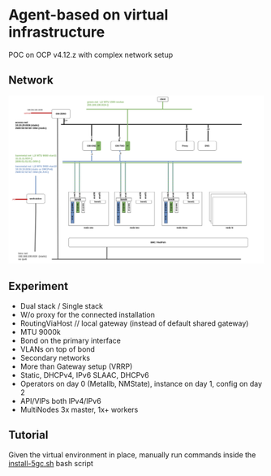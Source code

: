 # Agent-based  on virtual infrastructure

POC on OCP v4.12.z with complex network setup

## Network

![net-diagram](net-diagram.png)

## Experiment

- Dual stack / Single stack 
- W/o proxy for the connected installation
- RoutingViaHost // local gateway (instead of default shared gateway)
- MTU 9000k
- Bond on the primary interface
- VLANs on top of bond
- Secondary networks
- More than Gateway setup (VRRP)
- Static, DHCPv4, IPv6 SLAAC, DHCPv6
- Operators on day 0 (Metallb, NMState), instance on day 1, config on day 2
- API/VIPs both IPv4/IPv6
- MultiNodes 3x master, 1x+ workers

## Tutorial

Given the virtual environment in place, manually run commands inside the [install-5gc.sh](install-5gc.sh) 
bash script
